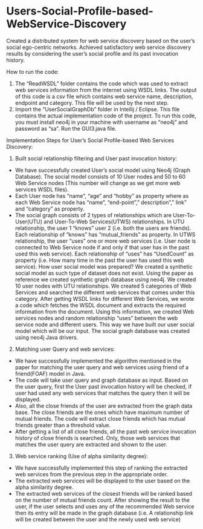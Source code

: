 # Users-Social-Profile-based-WebService-Discovery
Created a distributed system for web service discovery based on the user’s social ego-centric networks. Achieved satisfactory web service discovery results by considering the user’s social profile and its past invocation history.

How to run the code:
1.	The “ReadWSDL” folder contains the code which was used to extract web services information from the internet using WSDL links. The output of this code is a csv file which contains web service name, description, endpoint and category. This file will be used by the next step.
2.	Import the “UserSocialGraphDb” folder in Intellij / Eclipse. This file contains the actual implementation code of the project. To run this code, you must install neo4j in your machine with username as “neo4j” and password as “sa”.  Run the GUI3.java file.



Implementation Steps for User’s Social Profile-based Web Services Discovery:
1. Built social relationship filtering and User past invocation history:
- We have successfully created User’s social model using Neo4j (Graph Database).
The social model consists of 10 User nodes and 50 to 60 Web Service nodes (This number will change as we get more web services WSDL files).
- Each User node has “name”, “age” and “hobby” as property where as each Web Service node has “name”, “end-point”,” description”,” link” and “category” as property.
- The social graph consists of 2 types of relationships which are User-To-User(UTU) and User-To-Web Services(UTWS) relationships. In UTU relationship, the user 1 “knows” user 2 (i.e. both the users are friends). Each relationship of “knows” has “mutual_friends” as property. In UTWS relationship, the user “uses” one or more web services (i.e. User node is connected to Web Service node if and only if that user has in the past used this web service). Each relationship of “uses” has “UsedCount” as property (i.e. How many time in the past the user has used this web service).
How user social model was prepared?
We created a synthetic social model as such type of dataset does not exist. Using the paper as reference we created synthetic graph database using neo4j. We created 10 user nodes with UTU relationships. We created 5 categories of Web Services and searched the different web services that comes under this category. After getting WSDL links for different Web Services, we wrote a code which fetches the WSDL document and extracts the required information from the document. Using this information, we created Web services nodes and random relationship “uses” between the web service node and different users. This way we have built our user social model which will be our input. The social graph database was created using neo4j Java drivers.

2. Matching user Query and web services:
- We have successfully implemented the algorithm mentioned in the paper for matching the user query and web services using friend of a friend(FOAF) model in Java.
- The code will take user query and graph database as input. Based on the user query, first the User past invocation history will be checked, if user had used any web services that matches the query then it will be displayed.
- Also, all the close friends of the user are extracted from the graph data base. The close friends are the ones which have maximum number of mutual friends. The code will extract close friends which has mutual friends greater than a threshold value.
- After getting a list of all close friends, all the past web service invocation history of close friends is searched. Only, those web services that matches the user query are extracted and shown to the user.

3. Web service ranking (Use of alpha similarity degree):
- We have successfully implemented this step of ranking the extracted web services from the previous step in the appropriate order.
- The extracted web services will be displayed to the user based on the alpha similarity degree.
- The extracted web services of the closest friends will be ranked based on the number of mutual friends count.
After showing the result to the user, if the user selects and uses any of the recommended Web service then its entry will be made in the graph database (i.e. A relationship link will be created between the user and the newly used web service)
